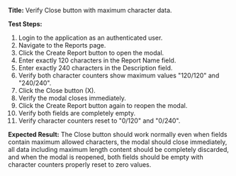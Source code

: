 **Title:** Verify Close button with maximum character data.

**Test Steps:**
1. Login to the application as an authenticated user.
2. Navigate to the Reports page.
3. Click the Create Report button to open the modal.
4. Enter exactly 120 characters in the Report Name field.
5. Enter exactly 240 characters in the Description field.
6. Verify both character counters show maximum values "120/120" and "240/240".
7. Click the Close button (X).
8. Verify the modal closes immediately.
9. Click the Create Report button again to reopen the modal.
10. Verify both fields are completely empty.
11. Verify character counters reset to "0/120" and "0/240".

**Expected Result:**
The Close button should work normally even when fields contain maximum allowed characters, the modal should close immediately, all data including maximum length content should be completely discarded, and when the modal is reopened, both fields should be empty with character counters properly reset to zero values.